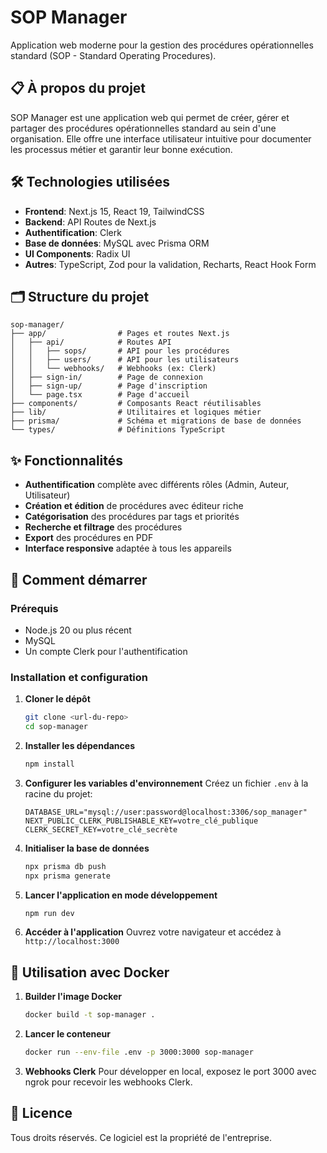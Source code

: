 # SOP Manager

Application web moderne pour la gestion des procédures opérationnelles standard (SOP - Standard Operating Procedures).

## 📋 À propos du projet

SOP Manager est une application web qui permet de créer, gérer et partager des procédures opérationnelles standard au sein d'une organisation. Elle offre une interface utilisateur intuitive pour documenter les processus métier et garantir leur bonne exécution.

## 🛠️ Technologies utilisées

- **Frontend**: Next.js 15, React 19, TailwindCSS
- **Backend**: API Routes de Next.js
- **Authentification**: Clerk
- **Base de données**: MySQL avec Prisma ORM
- **UI Components**: Radix UI
- **Autres**: TypeScript, Zod pour la validation, Recharts, React Hook Form

## 🗂️ Structure du projet

```
sop-manager/
├── app/                # Pages et routes Next.js
│   ├── api/            # Routes API
│   │   ├── sops/       # API pour les procédures
│   │   ├── users/      # API pour les utilisateurs
│   │   └── webhooks/   # Webhooks (ex: Clerk)
│   ├── sign-in/        # Page de connexion
│   ├── sign-up/        # Page d'inscription
│   └── page.tsx        # Page d'accueil
├── components/         # Composants React réutilisables
├── lib/                # Utilitaires et logiques métier
├── prisma/             # Schéma et migrations de base de données
└── types/              # Définitions TypeScript
```

## ✨ Fonctionnalités

- **Authentification** complète avec différents rôles (Admin, Auteur, Utilisateur)
- **Création et édition** de procédures avec éditeur riche
- **Catégorisation** des procédures par tags et priorités
- **Recherche et filtrage** des procédures
- **Export** des procédures en PDF
- **Interface responsive** adaptée à tous les appareils

## 🚀 Comment démarrer

### Prérequis

- Node.js 20 ou plus récent
- MySQL
- Un compte Clerk pour l'authentification

### Installation et configuration

1. **Cloner le dépôt**
   ```bash
   git clone <url-du-repo>
   cd sop-manager
   ```

2. **Installer les dépendances**
   ```bash
   npm install
   ```

3. **Configurer les variables d'environnement**
   Créez un fichier `.env` à la racine du projet:
   ```
   DATABASE_URL="mysql://user:password@localhost:3306/sop_manager"
   NEXT_PUBLIC_CLERK_PUBLISHABLE_KEY=votre_clé_publique
   CLERK_SECRET_KEY=votre_clé_secrète
   ```

4. **Initialiser la base de données**
   ```bash
   npx prisma db push
   npx prisma generate
   ```

5. **Lancer l'application en mode développement**
   ```bash
   npm run dev
   ```

6. **Accéder à l'application**
   Ouvrez votre navigateur et accédez à `http://localhost:3000`

## 🐳 Utilisation avec Docker

1. **Builder l'image Docker**
   ```bash
   docker build -t sop-manager .
   ```

2. **Lancer le conteneur**
   ```bash
   docker run --env-file .env -p 3000:3000 sop-manager
   ```

3. **Webhooks Clerk**
   Pour développer en local, exposez le port 3000 avec ngrok pour recevoir les webhooks Clerk.

## 📝 Licence

Tous droits réservés. Ce logiciel est la propriété de l'entreprise.
